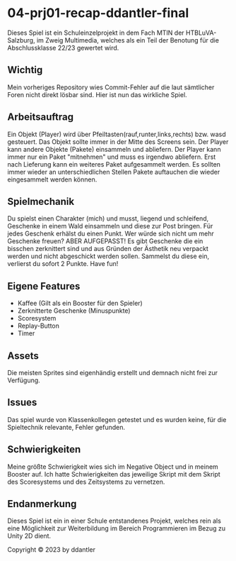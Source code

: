 # 04-prj01-recap-ddantler-final

Dieses Spiel ist ein Schuleinzelprojekt in dem Fach MTIN der HTBLuVA-Salzburg, im Zweig Multimedia, welches als ein Teil der Benotung für die Abschlussklasse 22/23 gewertet wird.

## Wichtig

Mein vorheriges Repository wies Commit-Fehler auf die laut sämtlicher Foren nicht direkt lösbar sind. Hier ist nun das wirkliche Spiel.

## Arbeitsauftrag

Ein Objekt (Player) wird über Pfeiltasten(rauf,runter,links,rechts) bzw. wasd gesteuert. Das Objekt sollte immer in der Mitte des Screens sein. 
Der Player kann andere Objekte (Pakete) einsammeln und abliefern. Der Player kann immer nur ein Paket "mitnehmen" und muss es irgendwo abliefern.
Erst nach Lieferung kann ein weiteres Paket aufgesammelt werden. 
Es sollten immer wieder an unterschiedlichen Stellen Pakete auftauchen die wieder eingesammelt werden können.  


## Spielmechanik

Du spielst einen Charakter (mich) und musst, liegend und schleifend, Geschenke in einem Wald einsammeln und diese zur Post bringen. Für jedes Geschenk erhälst du einen Punkt. Wer würde sich nicht um mehr Geschenke freuen? ABER AUFGEPASST! Es gibt Geschenke die ein bisschen zerknittert sind und aus Gründen der Ästhetik neu verpackt werden und nicht abgeschickt werden sollen. Sammelst du diese ein, verlierst du sofort 2 Punkte.
Have fun!

## Eigene Features

- Kaffee (Gilt als ein Booster für den Spieler)
- Zerknitterte Geschenke (Minuspunkte)
- Scoresystem
- Replay-Button
- Timer

## Assets
Die meisten Sprites sind eigenhändig erstellt und demnach nicht frei zur Verfügung.

## Issues
Das spiel wurde von Klassenkollegen getestet und es wurden keine, für die Spieltechnik relevante, Fehler gefunden.

## Schwierigkeiten

Meine größte Schwierigkeit wies sich im Negative Object und in meinem Booster auf. Ich hatte Schwierigkeiten das jeweilige Skript mit dem Skript des Scoresystems und des Zeitsystems zu vernetzen.

## Endanmerkung

Dieses Spiel ist ein in einer Schule entstandenes Projekt, welches rein als eine Möglichkeit zur Weiterbildung im Bereich Programmieren im Bezug zu Unity 2D dient.

Copyright © 2023 by ddantler
